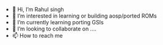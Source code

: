 - 👋 Hi, I’m Rahul singh
- 👀 I’m interested in learning or building aosp/ported ROMs
- 🌱 I’m currently learning porting GSIs
- 💞️ I’m looking to collaborate on ....
- 📫 How to reach me 

<!---
StockAndroid/StockAndroid is a ✨ special ✨ repository because its `README.md` (this file) appears on your GitHub profile.
You can click the Preview link to take a look at your changes.
--->
